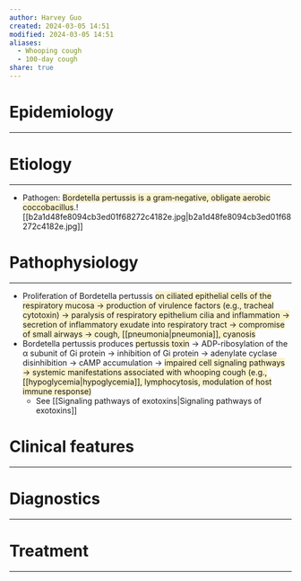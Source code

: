 ```yaml
---
author: Harvey Guo
created: 2024-03-05 14:51
modified: 2024-03-05 14:51
aliases:
  - Whooping cough
  - 100-day cough
share: true
---
```

# Epidemiology
---


# Etiology
---
- Pathogen: <span style="background:rgba(240, 200, 0, 0.2)">Bordetella pertussis is a gram‑negative, obligate aerobic coccobacillus</span>.![[b2a1d48fe8094cb3ed01f68272c4182e.jpg|b2a1d48fe8094cb3ed01f68272c4182e.jpg]]

# Pathophysiology
---
- Proliferation of Bordetella pertussis <span style="background:rgba(240, 200, 0, 0.2)">on ciliated epithelial cells of the respiratory mucosa → production of virulence factors (e.g., tracheal cytotoxin) → paralysis of respiratory epithelium cilia and inflammation → secretion of inflammatory exudate into respiratory tract → compromise of small airways → cough, [[pneumonia|pneumonia]], cyanosis</span>
- Bordetella pertussis produces <span style="background:rgba(240, 200, 0, 0.2)">pertussis toxin</span> → ADP-ribosylation of the α subunit of Gi protein → inhibition of Gi protein → adenylate cyclase disinhibition → cAMP accumulation → <span style="background:rgba(240, 200, 0, 0.2)">impaired cell signaling pathways → systemic manifestations associated with whooping cough (e.g., [[hypoglycemia|hypoglycemia]], lymphocytosis, modulation of host immune response)</span>
	- See [[Signaling pathways of exotoxins|Signaling pathways of exotoxins]]

# Clinical features
---


# Diagnostics
---


# Treatment
---

